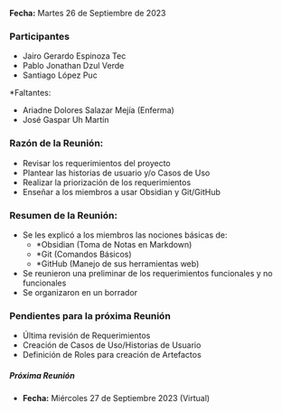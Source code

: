 **Fecha:** Martes 26 de Septiembre de 2023

### Participantes
- Jairo Gerardo Espinoza Tec
- Pablo Jonathan Dzul Verde 
- Santiago López Puc

*Faltantes:
- Ariadne Dolores Salazar Mejía (Enferma)
- José Gaspar Uh Martín
### Razón de la Reunión:
- Revisar los requerimientos del proyecto
- Plantear las historias de usuario y/o Casos de Uso
- Realizar la priorización de los requerimientos
- Enseñar a los miembros a usar Obsidian y Git/GitHub

### Resumen de la Reunión:
- Se les explicó a los miembros las nociones básicas de:
	- *Obsidian (Toma de Notas en Markdown)
	- *Git (Comandos Básicos)
	- *GitHub (Manejo de sus herramientas web)
- Se reunieron una preliminar de los requerimientos funcionales y no funcionales
- Se organizaron en un borrador

### Pendientes para la próxima Reunión
- Última revisión de Requerimientos
- Creación de Casos de Uso/Historias de Usuario
- Definición de Roles para creación de Artefactos

##### Próxima Reunión
- **Fecha:** Miércoles 27 de Septiembre 2023 (Virtual)
